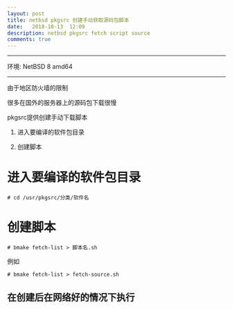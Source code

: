 ```yaml
---
layout: post
title: netbsd pkgsrc 创建手动获取源码包脚本
date:   2018-10-13  12:09
description: netbsd pkgsrc fetch script source
comments: true
---
```


---------------------------------------------

环境: NetBSD 8 amd64 

---------------------------------------------

由于地区防火墙的限制

很多在国外的服务器上的源码包下载很慢

pkgsrc提供创建手动下载脚本


1. 进入要编译的软件包目录

2. 创建脚本


# 进入要编译的软件包目录

```
# cd /usr/pkgsrc/分类/软件名
```

# 创建脚本

```
# bmake fetch-list > 脚本名.sh
```

例如

```
# bmake fetch-list > fetch-source.sh
```

## 在创建后在网络好的情况下执行
